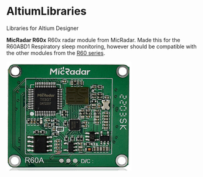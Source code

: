 # AltiumLibraries
Libraries for Altium Designer

**MicRadar R60x**
R60x radar module from MicRadar.
Made this for the R60ABD1 Respiratory sleep monitoring, however should be compatible with the other modules from the [R60 series](http://www.micradar.cn/en/products.html).

![alt text](https://github.com/EvertDekker/AltiumLibraries/blob/main/MicRadarR60x/MicRadarPcb.PNG)


